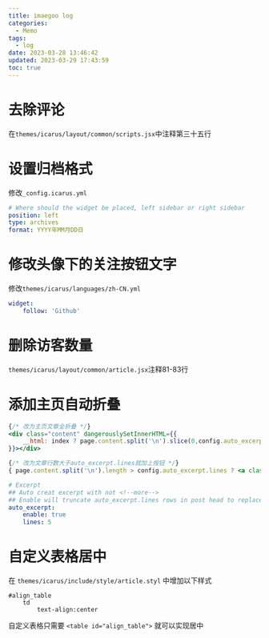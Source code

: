 ```yaml
---
title: imaegoo log
categories:
  - Memo
tags:
  - log
date: 2023-03-28 13:46:42
updated: 2023-03-29 17:43:59
toc: true
---
```

# 去除评论

在`themes/icarus/layout/common/scripts.jsx`中注释第三十五行

# 设置归档格式
修改`_config.icarus.yml`
```yml
# Where should the widget be placed, left sidebar or right sidebar
position: left
type: archives
format: YYYY年MM月DD日
```

# 修改头像下的关注按钮文字

修改`themes/icarus/languages/zh-CN.yml`
```yml
widget:
    follow: 'Github'
```

# 删除访客数量

`themes/icarus/layout/common/article.jsx`注释81-83行

# 添加主页自动折叠

```jsx
{/* 改为主页文章全折叠 */}
<div class="content" dangerouslySetInnerHTML={{
    __html: index ? page.content.split('\n').slice(0,config.auto_excerpt.lines).join('\n') : page.content
}}></div>

{/* 改为文章行数大于auto_excerpt.lines就加上按钮 */}
{ page.content.split('\n').length > config.auto_excerpt.lines ? <a class="article-more button is-small is-size-7" href={`${url_for(page.link || page.path)}#more`}>{__('article.more')}</a> : null}
```

```yml
# Excerpt 
## Auto creat excerpt with not <!--more-->
## Enable will truncate auto_excerpt.lines rows in post head to replace excerpt.
auto_excerpt:
    enable: true
    lines: 5
```

# 自定义表格居中

在 `themes/icarus/include/style/article.styl` 中增加以下样式

```styl
#align_table
    td
        text-align:center
```

自定义表格只需要 `<table id="align_table">` 就可以实现居中